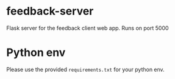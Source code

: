 # feedback-server

Flask server for the feedback client web app.
Runs on port 5000

# Python env
Please use the provided `requirements.txt` for your python env.
